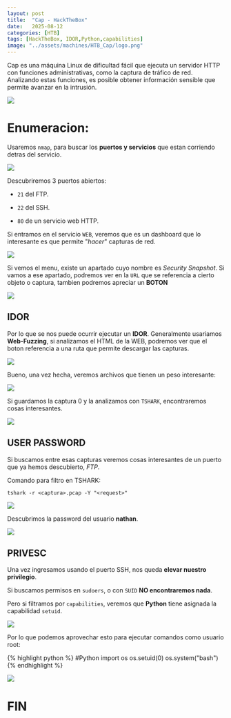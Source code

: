 ```yaml
---
layout: post
title:  "Cap - HackTheBox"
date:   2025-08-12
categories: [HTB]
tags: [HackTheBox, IDOR,Python,capabilities]
image: "../assets/machines/HTB_Cap/logo.png"
---
```

Cap es una máquina Linux de dificultad fácil que ejecuta un servidor HTTP con funciones administrativas, como la captura de tráfico de red. Analizando estas funciones, es posible obtener información sensible que permite avanzar en la intrusión.

![](/assets/machines/HTB_Cap/info.png)

# Enumeracion:
Usaremos `nmap`, para buscar los **puertos y servicios** que estan corriendo detras del servicio.

![](/assets/machines/HTB_Cap/1.png)

Descubriremos 3 puertos abiertos:

- `21` del FTP.

- `22` del SSH.

- `80` de un servicio web HTTP.

Si entramos en el servicio `WEB`, veremos que es un dashboard que lo interesante es que permite "*hacer*" capturas de red.

![](/assets/machines/HTB_Cap/2.png)

Si vemos el menu, existe un apartado cuyo nombre es <span class="color-text-lime">*Security Snapshot*</span>.
Si vamos a ese apartado, podremos ver en la `URL` que se referencia a cierto objeto o captura, tambien podremos apreciar un <span class="color-text-orange">**BOTON**</span>

![](/assets/machines/HTB_Cap/3.png)

## IDOR

Por lo que se nos puede ocurrir ejecutar un <span class="color-text-red">**IDOR**</span>. Generalmente usariamos **Web-Fuzzing**, si analizamos el HTML de la WEB, podremos ver que el boton referencia a una ruta que permite descargar las capturas.

![](/assets/machines/HTB_Cap/4.png)

Bueno, una vez hecha, veremos archivos que tienen un peso interesante:

![](/assets/machines/HTB_Cap/5.png)

Si guardamos la captura 0 y la analizamos con `TSHARK`, encontraremos cosas interesantes.

![](/assets/machines/HTB_Cap/6.png)

## USER PASSWORD

Si buscamos entre esas capturas veremos cosas interesantes de un puerto que ya hemos descubierto, <span class="color-text-lime">*FTP*</span>.

<span class="color-text-salmon">Comando para filtro en TSHARK:</span>

`tshark -r <captura>.pcap -Y "<request>"`

![](/assets/machines/HTB_Cap/7.png)

Descubrimos la password del usuario <span class="color-text-blue">**nathan**</span>.

![](/assets/machines/HTB_Cap/8.png)

## PRIVESC
Una vez ingresamos usando el puerto SSH, nos queda <span class="color-text-yellow">**elevar nuestro privilegio**</span>.

Si buscamos permisos en `sudoers`, o con `SUID` <span class="color-text-yellow">**NO encontraremos nada**</span>.

Pero si filtramos por `capabilities`, veremos que **Python** tiene asignada la capabilidad `setuid`.

![](/assets/machines/HTB_Cap/9.png)

Por lo que podemos aprovechar esto para ejecutar comandos como usuario root:

{% highlight python %}
#Python
import os
os.setuid(0)
os.system("bash")
{% endhighlight %}

![](/assets/machines/HTB_Cap/10.png)

# FIN